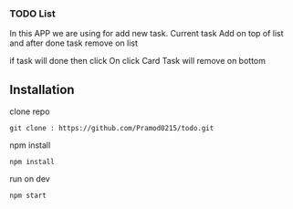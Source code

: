 ### TODO List

In this APP we are using for add new task. Current task Add on top of list and after done task remove on list

if task will done then click On click Card Task will remove on bottom

## Installation
clone repo
```
git clone : https://github.com/Pramod0215/todo.git
```
npm install
```
npm install
```
run on dev
```
npm start
```

